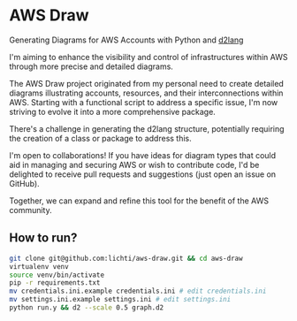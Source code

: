 # AWS Draw

Generating Diagrams for AWS Accounts with Python and [d2lang](https://d2lang.com)

I'm aiming to enhance the visibility and control of infrastructures within AWS through more precise and detailed diagrams.

The AWS Draw project originated from my personal need to create detailed diagrams illustrating accounts, resources, and their interconnections within AWS. Starting with a functional script to address a specific issue, I'm now striving to evolve it into a more comprehensive package.

There's a challenge in generating the d2lang structure, potentially requiring the creation of a class or package to address this.

I'm open to collaborations! If you have ideas for diagram types that could aid in managing and securing AWS or wish to contribute code, I'd be delighted to receive pull requests and suggestions (just open an issue on GitHub).

Together, we can expand and refine this tool for the benefit of the AWS community.

## How to run?

```sh
git clone git@github.com:lichti/aws-draw.git && cd aws-draw
virtualenv venv
source venv/bin/activate
pip -r requirements.txt
mv credentials.ini.example credentials.ini # edit credentials.ini
mv settings.ini.example settings.ini # edit settings.ini
python run.y && d2 --scale 0.5 graph.d2
```

